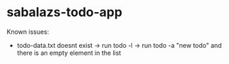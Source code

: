 # sabalazs-todo-app

Known issues:
- todo-data.txt doesnt exist -> run todo -l -> run todo -a "new todo" and there is an empty element in the list